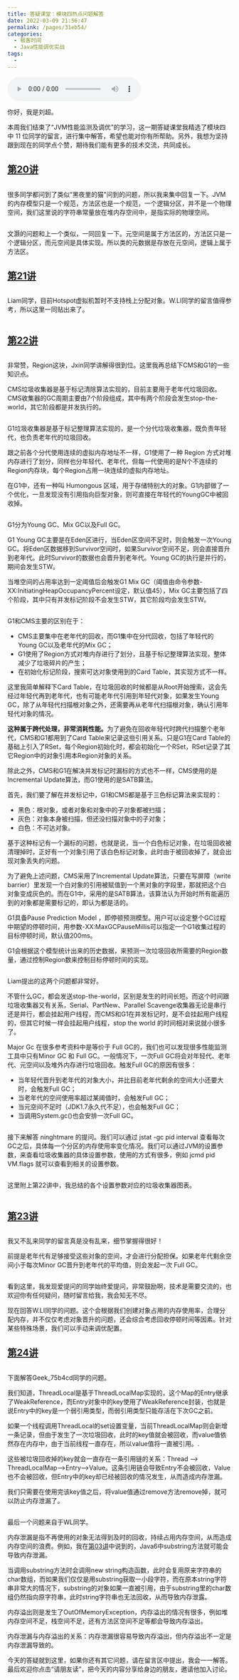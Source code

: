 ```yaml
---
title: 答疑课堂：模块四热点问题解答
date: 2022-03-09 21:56:47
permalink: /pages/31eb54/
categories:
  - 极客时间
  - Java性能调优实战
tags:
  - 
---
```

<audio title="26.答疑课堂：模块四热点问题解答" src="https://static001.geekbang.org/resource/audio/0c/80/0cfb0354c0f56d7debb1b06a39fa2080.mp3" controls="controls"></audio> 
<p>你好，我是刘超。</p><p>本周我们结束了“JVM性能监测及调优”的学习，这一期答疑课堂我精选了模块四中 11 位同学的留言，进行集中解答，希望也能对你有所帮助。另外，我想为坚持跟到现在的同学点个赞，期待我们能有更多的技术交流，共同成长。</p><h2><a href="https://time.geekbang.org/column/article/106203">第20讲</a></h2><p><img src="https://static001.geekbang.org/resource/image/31/3a/31a205290c3b2391f115ee77f511a43a.jpeg" alt=""></p><p>很多同学都问到了类似“黑夜里的猫"问到的问题，所以我来集中回复一下。JVM的内存模型只是一个规范，方法区也是一个规范，一个逻辑分区，并不是一个物理空间，我们这里说的字符串常量放在堆内存空间中，是指实际的物理空间。</p><p><img src="https://static001.geekbang.org/resource/image/2a/01/2ac5ee0c9a6fe67ce8f896be75d05f01.jpeg" alt=""></p><p>文灏的问题和上一个类似，一同回复一下。元空间是属于方法区的，方法区只是一个逻辑分区，而元空间是具体实现。所以类的元数据是存放在元空间，逻辑上属于方法区。</p><h2><a href="https://time.geekbang.org/column/article/106953">第21讲</a></h2><p><img src="https://static001.geekbang.org/resource/image/f2/76/f2fa07e388f5a3dbe84bb12bfea5ee76.jpeg" alt=""></p><p>Liam同学，目前Hotspot虚拟机暂时不支持栈上分配对象。W.LI同学的留言值得参考，所以这里一同贴出来了。</p><p><img src="https://static001.geekbang.org/resource/image/20/f2/20e59cb2df51bd171d41c81e074821f2.jpeg" alt=""></p><h2><a href="https://time.geekbang.org/column/article/107396">第22讲</a></h2><p><img src="https://static001.geekbang.org/resource/image/09/25/09ada15236e8ceeef2558d6ab7505425.jpeg" alt=""></p><p>非常赞，Region这块，Jxin同学讲解得很到位。这里我再总结下CMS和G1的一些知识点。</p><p>CMS垃圾收集器是基于标记清除算法实现的，目前主要用于老年代垃圾回收。CMS收集器的GC周期主要由7个阶段组成，其中有两个阶段会发生stop-the-world，其它阶段都是并发执行的。</p><!-- [[[read_end]]] --><p><img src="https://static001.geekbang.org/resource/image/50/aa/500c2f0e112ced378fd49a09c61c5caa.jpg" alt=""></p><p>G1垃圾收集器是基于标记整理算法实现的，是一个分代垃圾收集器，既负责年轻代，也负责老年代的垃圾回收。</p><p>跟之前各个分代使用连续的虚拟内存地址不一样，G1使用了一种  Region  方式对堆内存进行了划分，同样也分年轻代、老年代，但每一代使用的是N个不连续的Region内存块，每个Region占用一块连续的虚拟内存地址。</p><p>在G1中，还有一种叫 Humongous  区域，用于存储特别大的对象。G1内部做了一个优化，一旦发现没有引用指向巨型对象，则可直接在年轻代的YoungGC中被回收掉。</p><p><img src="https://static001.geekbang.org/resource/image/f8/be/f832278afd5cdb94decd1f6826056dbe.jpg" alt=""></p><p>G1分为Young GC、Mix GC以及Full GC。</p><p>G1 Young GC主要是在Eden区进行，当Eden区空间不足时，则会触发一次Young GC。将Eden区数据移到Survivor空间时，如果Survivor空间不足，则会直接晋升到老年代。此时Survivor的数据也会晋升到老年代。Young GC的执行是并行的，期间会发生STW。</p><p>当堆空间的占用率达到一定阈值后会触发G1 Mix GC（阈值由命令参数-XX:InitiatingHeapOccupancyPercent设定，默认值45），Mix GC主要包括了四个阶段，其中只有并发标记阶段不会发生STW，其它阶段均会发生STW。</p><p><img src="https://static001.geekbang.org/resource/image/b8/2f/b8090ff2c7ddf54fb5f6e3c19a36d32f.jpg" alt=""></p><p>G1和CMS主要的区别在于：</p><ul>
<li>CMS主要集中在老年代的回收，而G1集中在分代回收，包括了年轻代的Young GC以及老年代的Mix GC；</li>
<li>G1使用了Region方式对堆内存进行了划分，且基于标记整理算法实现，整体减少了垃圾碎片的产生；</li>
<li>在初始化标记阶段，搜索可达对象使用到的Card Table，其实现方式不一样。</li>
</ul><p>这里我简单解释下Card Table，在垃圾回收的时候都是从Root开始搜索，这会先经过年轻代再到老年代，也有可能老年代引用到年轻代对象，如果发生Young GC，除了从年轻代扫描根对象之外，还需要再从老年代扫描根对象，确认引用年轻代对象的情况。</p><p><strong>这种属于跨代处理，非常消耗性能。</strong>为了避免在回收年轻代时跨代扫描整个老年代，CMS和G1都用到了Card Table来记录这些引用关系。只是G1在Card Table的基础上引入了RSet，每个Region初始化时，都会初始化一个RSet，RSet记录了其它Region中的对象引用本Region对象的关系。</p><p>除此之外，CMS和G1在解决并发标记时漏标的方式也不一样，CMS使用的是Incremental Update算法，而G1使用的是SATB算法。</p><p>首先，我们要了解在并发标记中，G1和CMS都是基于三色标记算法来实现的：</p><ul>
<li>黑色：根对象，或者对象和对象中的子对象都被扫描；</li>
<li>灰色：对象本身被扫描，但还没扫描对象中的子对象；</li>
<li>白色：不可达对象。</li>
</ul><p>基于这种标记有一个漏标的问题，也就是说，当一个白色标记对象，在垃圾回收被清理掉时，正好有一个对象引用了该白色标记对象，此时由于被回收掉了，就会出现对象丢失的问题。</p><p>为了避免上述问题，CMS采用了Incremental Update算法，只要在写屏障（write barrier）里发现一个白对象的引用被赋值到一个黑对象的字段里，那就把这个白对象变成灰色的。而在G1中，采用的是SATB算法，该算法认为开始时所有能遍历到的对象都是需要标记的，即认为都是活的。</p><p>G1具备Pause Prediction Model ，即停顿预测模型。用户可以设定整个GC过程中期望的停顿时间，用参数-XX:MaxGCPauseMillis可以指定一个G1收集过程的目标停顿时间，默认值200ms。</p><p>G1会根据这个模型统计出来的历史数据，来预测一次垃圾回收所需要的Region数量，通过控制Region数来控制目标停顿时间的实现。</p><p><img src="https://static001.geekbang.org/resource/image/91/b4/915e9793981a278112087f0c880b96b4.jpeg" alt=""></p><p>Liam提出的这两个问题都非常好。</p><p>不管什么GC，都会发送stop-the-world，区别是发生的时间长短。而这个时间跟垃圾收集器又有关系，Serial、PartNew、Parallel Scavenge收集器无论是串行还是并行，都会挂起用户线程，而CMS和G1在并发标记时，是不会挂起用户线程的，但其它时候一样会挂起用户线程，stop the world 的时间相对来说就小很多了。</p><p>Major Gc 在很多参考资料中是等价于 Full GC的，我们也可以发现很多性能监测工具中只有Minor GC 和 Full GC。一般情况下，一次Full GC将会对年轻代、老年代、元空间以及堆外内存进行垃圾回收。触发Full GC的原因有很多：</p><ul>
<li>当年轻代晋升到老年代的对象大小，并比目前老年代剩余的空间大小还要大时，会触发Full GC；</li>
<li>当老年代的空间使用率超过某阈值时，会触发Full GC；</li>
<li>当元空间不足时（JDK1.7永久代不足），也会触发Full GC；</li>
<li>当调用System.gc()也会安排一次Full GC。</li>
</ul><p><img src="https://static001.geekbang.org/resource/image/a8/24/a8a506a512922609669b4073d0dbc224.jpeg" alt=""></p><p>接下来解答 ninghtmare 的提问。我们可以通过  jstat -gc pid interval  查看每次GC之后，具体每一个分区的内存使用率变化情况。我们可以通过JVM的设置参数，来查看垃圾收集器的具体设置参数，使用的方式有很多，例如  jcmd pid VM.flags 就可以查看到相关的设置参数。</p><p><img src="https://static001.geekbang.org/resource/image/26/2e/26d688a3af534fb00fe3b89d261e5c2e.jpg" alt=""></p><p>这里附上第22讲中，我总结的各个设置参数对应的垃圾收集器图表。</p><p><img src="https://static001.geekbang.org/resource/image/e2/56/e29c9ac3e53ffbc8a5648644a87d6256.jpeg" alt=""></p><h2><a href="https://time.geekbang.org/column/article/108139">第23讲</a></h2><p><img src="https://static001.geekbang.org/resource/image/bb/76/bb92ec845c715f9d36a6ce48a0c7d276.jpeg" alt=""></p><p>我又不乱来同学的留言真是没有乱来，细节掌握得很好！</p><p>前提是老年代有足够接受这些对象的空间，才会进行分配担保。如果老年代剩余空间小于每次Minor GC晋升到老年代的平均值，则会发起一次  Full GC。</p><p><img src="https://static001.geekbang.org/resource/image/28/20/2838514b87e62d69bf51d7a7f12a0c20.jpeg" alt=""></p><p>看到这里，我发现爱提问的同学始终爱提问，非常鼓励啊，技术是需要交流的，也欢迎你有任何疑问，随时留言给我，我会知无不尽。</p><p>现在回答W.LI同学的问题。这个会根据我们创建对象占用的内存使用率，合理分配内存，并不仅仅考虑对象晋升的问题，还会综合考虑回收停顿时间等因素。针对某些特殊场景，我们可以手动来调优配置。</p><h2><a href="https://time.geekbang.org/column/article/108582">第24讲</a></h2><p><img src="https://static001.geekbang.org/resource/image/10/24/1080a8574a1a1ded35b736ccbec40524.jpeg" alt=""></p><p>下面解答Geek_75b4cd同学的问题。</p><p>我们知道，ThreadLocal是基于ThreadLocalMap实现的，这个Map的Entry继承了WeakReference，而Entry对象中的key使用了WeakReference封装，也就是说Entry中的key是一个弱引用类型，而弱引用类型只能存活在下次GC之前。</p><p>如果一个线程调用ThreadLocal的set设置变量，当前ThreadLocalMap则会新增一条记录，但由于发生了一次垃圾回收，此时的key值就会被回收，而value值依然存在内存中，由于当前线程一直存在，所以value值将一直被引用。.</p><p>这些被垃圾回收掉的key就会一直存在一条引用链的关系：Thread --&gt; ThreadLocalMap–&gt;Entry–&gt;Value。这条引用链会导致Entry不会被回收，Value也不会被回收，但Entry中的key却已经被回收的情况发生，从而造成内存泄漏。</p><p>我们只需要在使用完该key值之后，将value值通过remove方法remove掉，就可以防止内存泄漏了。</p><p><img src="https://static001.geekbang.org/resource/image/8d/9a/8da35d95d5b31e3f0a582dbd4d47fd9a.jpeg" alt=""></p><p>最后一个问题来自于WL同学。</p><p>内存泄漏是指不再使用的对象无法得到及时的回收，持续占用内存空间，从而造成内存空间的浪费。例如，我在<a href="https://time.geekbang.org/column/article/97215">第03讲</a>中说到的，Java6中substring方法就可能会导致内存泄漏。</p><p>当调用substring方法时会调用new string构造函数，此时会复用原来字符串的char数组，而如果我们仅仅是用substring获取一小段字符，而在原本string字符串非常大的情况下，substring的对象如果一直被引用，由于substring里的char数组仍然指向原字符串，此时string字符串也无法回收，从而导致内存泄露。</p><p>内存溢出则是发生了OutOfMemoryException，内存溢出的情况有很多，例如堆内存空间不足，栈空间不足，还有方法区空间不足等都会导致内存溢出。</p><p>内存泄漏与内存溢出的关系：内存泄漏很容易导致内存溢出，但内存溢出不一定是内存泄漏导致的。</p><p>今天的答疑就到这里，<span class="orange">如果你还有其它问题，请在留言区中提出，</span>我会一一解答。最后欢迎你点击“请朋友读”，把今天的内容分享给身边的朋友，邀请他加入讨论。</p><p></p>